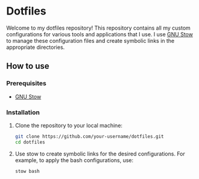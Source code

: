 # Dotfiles

Welcome to my dotfiles repository! This repository contains all my custom configurations for various tools and applications that I use. I use [GNU Stow](https://www.gnu.org/software/stow/) to manage these configuration files and create symbolic links in the appropriate directories.

## How to use

### Prerequisites

- [GNU Stow](https://www.gnu.org/software/stow/)

### Installation

1. Clone the repository to your local machine:

   ```bash
   git clone https://github.com/your-username/dotfiles.git
   cd dotfiles
   ```

2. Use stow to create symbolic links for the desired configurations. For example, to apply the bash configurations, use:

   ```bash
   stow bash
   ```
